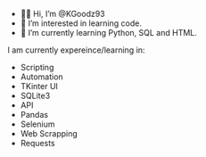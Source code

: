 - 👋🏾 Hi, I’m @KGoodz93
- 👀 I’m interested in learning code.
- 🌱 I’m currently learning Python, SQL and HTML.

I am currently expereince/learning in:

- Scripting
- Automation
- TKinter UI
- SQLite3
- API
- Pandas
- Selenium
- Web Scrapping
- Requests


<!---
KGoodz93/KGoodz93 is a ✨ special ✨ repository because its `README.md` (this file) appears on your GitHub profile.
You can click the Preview link to take a look at your changes.
--->
